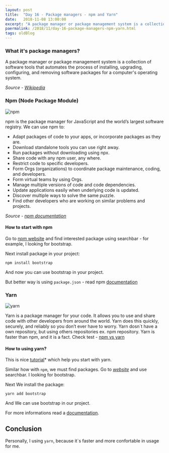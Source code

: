 ```yaml
---
layout: post
title:  "Day 16 - Package managers - npm and Yarn"
date:   2018-11-08 13:00:00
excerpt: "A package manager or package management system is a collection of software tools that automates the process of installing, upgrading, configuring, and removing software packages for a computer's operating system."
paermalink: /2018/11/day-16-package-managers-npm-yarn.html
tags: oldBlog
--- 
```


### What it's package managers?

A package manager or package management system is a collection of software tools that automates the process of installing, upgrading, configuring, and removing software packages for a computer's operating system.

*Source - [Wikipedia](https://en.wikipedia.org/wiki/Package_manager)*

### Npm (Node Package Module)

![npm](/assets/posts/media/npm.png)

npm is the package manager for JavaScript and the world’s largest software registry. We can use npm to:

- Adapt packages of code to your apps, or incorporate packages as they are.
- Download standalone tools you can use right away.
- Run packages without downloading using npx.
- Share code with any npm user, any where.
- Restrict code to specific developers.
- Form Orgs (organizations) to coordinate package maintenance, coding, and developers.
- Form virtual teams by using Orgs.
- Manage multiple versions of code and code dependencies.
- Update applications easily when underlying code is updated.
- Discover multiple ways to solve the same puzzle.
- Find other developers who are working on similar problems and projects.

*Source - [npm documentation](https://docs.npmjs.com/getting-started/what-is-npm)*

#### How to start with npm

Go to [npm website](https://www.npmjs.com/) and find interested package using searchbar - for example, I looking for bootstrap.

Next install package in your project:

`npm install bootstrap`

And now you can use bootstrap in your project.

But better way is using `package.json` - read npm [documentation](https://docs.npmjs.com/getting-started/using-a-package.json)

### Yarn

![yarn](/assets/posts/media/yarn.png)

Yarn is a package manager for your code. It allows you to use and share code with other developers from around the world. Yarn does this quickly, securely, and reliably so you don’t ever have to worry.
Yarn dosn`t have a own repository, but using others repositories ex. npm repository. Yarn is faster than npm, and it is a fact. Check test - [npm vs yarn](https://medium.freecodecamp.org/npm-vs-yarn-benchmark-9b456de4aa96)

#### How to using yarn?

This is nice [tutorial](https://yarnpkg.com/en/docs/install#windows-stable)* which help you start with yarn.

Similar how with `npm`, we must find packages. Go to *[website](https://yarnpkg.com/en/)* and use searchbar. I looking for bootstrap.

Next We install the package:

`yarn add bootstrap`

And We can use bootstrap in our project.

For more informations read a [documentation](https://yarnpkg.com/en/docs).

## Conclusion

Personally, I using `yarn`, because it`s faster and more confortable in usage for me.